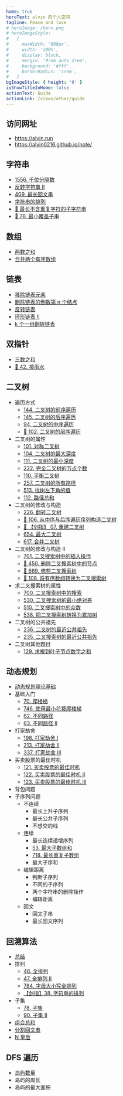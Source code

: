```yaml
---
home: true
heroText: alvin 的个人空间
tagline: Peace and love
# heroImage: /hero.png
# heroImageStyle:
#   {
#     maxWidth: '600px',
#     width: '100%',
#     display: block,
#     margin: '9rem auto 2rem',
#     background: '#fff',
#     borderRadius: '1rem',
#   }
bgImageStyle: { height: '0' }
isShowTitleInHome: false
actionText: Guide
actionLink: /views/other/guide
---
```


<!-- kong -->

## 访问网址

- https://alvin.run
- https://alvin0216.github.io/note/

## 字符串

- [1556. 千位分隔数](./docs/algorithm/字符串/千位分隔数.md)
- [反转字符串 II](./docs/algorithm/字符串/反转字符串II.md)
- [409. 最长回文串](./docs/algorithm/字符串/最长回文串.md)
- [字符串的排列](./docs/algorithm/字符串/字符串的排列.md)
- [🌟 最长不含重复字符的子字符串](./docs/algorithm/字符串/最长不含重复字符的子字符串.md)
- [🌟 76. 最小覆盖子串](./docs/algorithm/字符串/最小覆盖子串.md)

## 数组

- [两数之和](./docs/algorithm/数组/两数之和.md)
- [合并两个有序数组](./docs/algorithm/数组/合并两个有序数组.md)

## 链表

- [移除链表元素](./docs/algorithm/链表/移除链表元素.md)
- [删除链表的倒数第 n 个结点](./docs/algorithm/链表/删除链表的倒数第n个结点.md)
- [反转链表](./docs/algorithm/链表/反转链表.md)
- [环形链表 II](./docs/algorithm/链表/环形链表II.md)
- [k 个一组翻转链表](./docs/algorithm/链表/k个一组翻转链表.md)

## 双指针

- [三数之和](./docs/algorithm/双指针/三数之和.md)
- [🌟 42. 接雨水](./docs/algorithm/双指针/接雨水.md)

## 二叉树

- 遍历方式
  - [144. 二叉树的前序遍历](./docs/algorithm/二叉树/二叉树的遍历方式.md#二叉树的前序遍历)
  - [145. 二叉树的后序遍历](./docs/algorithm/二叉树/二叉树的遍历方式.md#二叉树的后序遍历)
  - [94. 二叉树的中序遍历](./docs/algorithm/二叉树/二叉树的遍历方式.md#二叉树的中序遍历)
  - [🌟 102. 二叉树的层序遍历](./docs/algorithm/二叉树/二叉树的遍历方式.md#二叉树的层序遍历)
- 二叉树的属性
  - [101. 对称二叉树](./docs/algorithm/二叉树/二叉树的属性.md#对称二叉树)
  - [104. 二叉树的最大深度](./docs/algorithm/二叉树/二叉树的属性.md#二叉树的最大深度)
  - [111. 二叉树的最小深度](./docs/algorithm/二叉树/二叉树的属性.md#二叉树的最小深度)
  - [222. 完全二叉树的节点个数](./docs/algorithm/二叉树/二叉树的属性.md#完全二叉树的节点个数)
  - [110. 平衡二叉树](./docs/algorithm/二叉树/二叉树的属性.md#平衡二叉树)
  - [257. 二叉树的所有路径](./docs/algorithm/二叉树/二叉树的属性.md#二叉树的所有路径)
  - [513. 找树左下角的值](./docs/algorithm/二叉树/二叉树的属性.md#找树左下角的值)
  - [112. 路径总和](./docs/algorithm/二叉树/二叉树的属性.md#路径总和)
- 二叉树的修改与构造
  - [226. 翻转二叉树](./docs/algorithm/二叉树/二叉树的修改与构造.md#翻转二叉树)
  - [🌟 106. 从中序与后序遍历序列构造二叉树](./docs/algorithm/二叉树/二叉树的修改与构造.md#从中序与后序遍历序列构造二叉树)
  - [🌟 【剑指】 07. 重建二叉树](./docs/algorithm/二叉树/二叉树的修改与构造.md#重建二叉树)
  - [654. 最大二叉树](./docs/algorithm/二叉树/二叉树的修改与构造.md#最大二叉树)
  - [617. 合并二叉树](./docs/algorithm/二叉树/二叉树的修改与构造.md#合并二叉树)
- 二叉树的修改与构造 II
  - [701. 二叉搜索树中的插入操作](./docs/algorithm/二叉树/二叉树的修改与构造2.md#二叉搜索树中的插入操作)
  - [🌟 450. 删除二叉搜索树中的节点](./docs/algorithm/二叉树/二叉树的修改与构造2.md#删除二叉搜索树中的节点)
  - [🌟 669. 修剪二叉搜索树](./docs/algorithm/二叉树/二叉树的修改与构造2.md#修剪二叉搜索树)
  - [🌟 108. 将有序数组转换为二叉搜索树](./docs/algorithm/二叉树/二叉树的修改与构造2.md#将有序数组转换为二叉搜索树)
- 求二叉搜索树的属性
  - [700. 二叉搜索树中的搜索](./docs/algorithm/二叉树/求二叉搜索树的属性.md#二叉搜索树中的搜索)
  - [530. 二叉搜索树的最小绝对差](./docs/algorithm/二叉树/求二叉搜索树的属性.md#二叉搜索树的最小绝对差)
  - [510. 二叉搜索树中的众数](./docs/algorithm/二叉树/求二叉搜索树的属性.md#二叉搜索树中的众数)
  - [538. 把二叉搜索树转换为累加树](./docs/algorithm/二叉树/求二叉搜索树的属性.md#把二叉搜索树转换为累加树)
- 二叉树的公共祖先
  - [236. 二叉树的最近公共祖先](./docs/algorithm/二叉树/二叉树的公共祖先.md#二叉树的最近公共祖先)
  - [235. 二叉搜索树的最近公共祖先](./docs/algorithm/二叉树/二叉树的公共祖先.md#二叉搜索树的最近公共祖先)
- 二叉树其他题目
  - [129. 求根到叶子节点数字之和](./docs/algorithm/二叉树/二叉树其他题目.md#求根到叶子节点数字之和)

## 动态规划

- [动态规划理论基础](./docs/algorithm/动态规划/动态规划理论基础.md)
- 基础入门
  - [70. 爬楼梯](./docs/algorithm/动态规划/爬楼梯.md#爬楼梯)
  - [746. 使用最小花费爬楼梯](./docs/algorithm/动态规划/爬楼梯.md#使用最小花费爬楼梯)
  - [62. 不同路径](./docs/algorithm/动态规划/不同路径.md)
  - [63. 不同路径 II](./docs/algorithm/动态规划/不同路径.md#不同路径-ii)
- 打家劫舍
  - [198. 打家劫舍 I](./docs/algorithm/动态规划/打家劫舍系列.md)
  - [213. 打家劫舍 II](./docs/algorithm/动态规划/打家劫舍系列.md#打家劫舍-ii)
  - [337. 打家劫舍 III](./docs/algorithm/动态规划/打家劫舍系列.md#打家劫舍-iii)
- 买卖股票的最佳时机
  - [121. 买卖股票的最佳时机](./docs/algorithm/动态规划/买卖股票的最佳时机.md)
  - [122. 买卖股票的最佳时机 II](./docs/algorithm/动态规划/买卖股票的最佳时机.md#买卖股票的最佳时机-ii)
  - [123. 买卖股票的最佳时机 III](./docs/algorithm/动态规划/买卖股票的最佳时机.md#买卖股票的最佳时机-iii)
- 背包问题
- 子序列问题
  - 不连续
    - 最长上升子序列
    - 最长公共子序列
    - 不想交的线
  - 连续
    - 最长连续递增序列
    - [53. 最大子数组和](./docs/algorithm/动态规划/连续.md#最大子数组和)
    - [718. 最长重复子数组](./docs/algorithm/动态规划/连续.md#最长重复子数组)
    - 最大子序和
  - 编辑距离
    - 判断子序列
    - 不同的子序列
    - 两个字符串的删除操作
    - 编辑距离
  - 回文
    - 回文子串
    - 最长回文序列

## 回溯算法

- [总结](./docs/algorithm/回溯/总结.md)
- 排列
  - [46. 全排列](./docs/algorithm/回溯/全排列.md)
  - [47. 全排列 II](./docs/algorithm/回溯/全排列II.md)
  - [784. 字母大小写全排列](./docs/algorithm/回溯/字母大小写全排列.md)
  - [【剑指】38. 字符串的排列](./docs/algorithm/回溯/字符串的排列.md)
- 子集
  - [78. 子集](./docs/algorithm/回溯/子集.md)
  - [90. 子集 II](./docs/algorithm/回溯/子集II.md)
- [组合总和](./docs/algorithm/回溯/组合总和.md)
- [分割回文串](./docs/algorithm/回溯/分割回文串.md)
- [N 皇后](./docs/algorithm/回溯/N皇后.md)

## DFS 遍历

- [岛屿数量](./docs/algorithm/深度遍历/岛屿数量.md)
- 岛屿的周长
- 岛屿的最大面积
